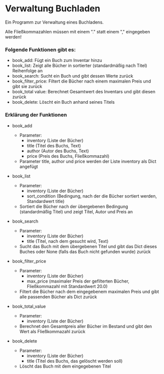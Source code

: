 # Verwaltung Buchladen
Ein Programm zur Verwaltung eines Buchladens.

Alle Fließkommazahlen müssen mit einem "." statt einem "," eingegeben werden!

### Folgende Funktionen gibt es:
- book_add: Fügt ein Buch zum Inventar hinzu
- book_list: Zeigt alle Bücher in sortierter (standardmäßig nach Titel) Reihenfolge an
- book_search: Sucht ein Buch und gibt dessen Werte zurück
- book_filter_price: Filtert die Bücher nach einem maximalen Preis und gibt sie zurück
- book_total value: Berechnet Gesamtwert des Inventars und gibt diesen zurück
- book_delete: Löscht ein Buch anhand seines Titels

### Erklärung der Funktionen
- book_add
  - Parameter:
    - inventory (Liste der Bücher)
    - title (Titel des Buchs, Text)
    - author (Autor des Buchs, Text)
    - price (Preis des Buchs, Fließkommazahl)
  - Parameter title, author und price werden der Liste inventory als Dict angefügt

- book_list
  - Parameter:
    - inventory (Liste der Bücher)
    - sort_condition (Bedingung, nach der die Bücher sortiert werden, Standardwert title)
  - Sortiert die Bücher nach der übergebenen Bedingung (standardmäßig Titel) und zeigt Titel, Autor und Preis an

- book_search
  - Parameter:
    - inventory (Liste der Bücher)
    - title (Titel, nach dem gesucht wird, Text)
  - Sucht das Buch mit dem übergebenen Titel und gibt das Dict dieses Buches oder None (falls das Buch nicht gefunden wurde) zurück

- book_filter_price
  - Parameter:
    - inventory (Liste der Bücher)
    - max_price (maximaler Preis der gefilterten Bücher, Fließkommazahl mit Standardwert 20.0)
  - Filtert die Bücher nach dem eingegebenem maximalen Preis und gibt alle passenden Bücher als Dict zurück

- book_total_value
  - Parameter:
    - inventory (Liste der Bücher)
  - Berechnet den Gesamtpreis aller Bücher im Bestand und gibt den Wert als Fließkommazahl zurück

- book_delete
  - Parameter:
    - inventory (Liste der Bücher)
    - title (Titel des Buchs, das gelöscht werden soll)
  - Löscht das Buch mit dem eingegebenen Titel
